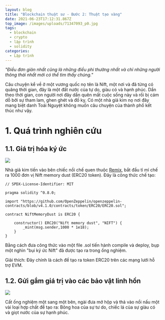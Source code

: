 ```yaml
---
layout: blog
title: "Blockchain thuật sư - Bước 2: Thuật tạo vàng"
date: 2021-06-23T17:12:31.867Z
top_image: /images/uploads/71347093_p0.jpg
tags:
  - blockchain
  - crypto
  - lập trình
  - solidity
categories:
  - Lập trình
---
```

*"Điều đơn giản nhất cũng là những điều phi thường nhất và chỉ những người thông thái nhất mới có thể tìm thấy chúng."*

Câu chuyện kể về ở một vương quốc nọ tên là Nift, một nơi và đã từng có quãng thời gian, đây là một đất nước của tự do, giàu có và hạnh phúc. Dần theo thời gian, con người nơi đây dần quên mất cuộc sống này và rồi bị cám dỗ bởi sự tham lam, ghen ghét và đố kỵ. Có một nhà giả kim nọ nơi đây mang biệt danh Toái Nguyệt không muốn câu chuyện của thành phố kết thúc như vậy.

<!-- more -->

# 1. Quá trình nghiên cứu

## 1.1. Giá trị hóa ký ức

![](/images/uploads/76405513_p0.jpg)

Nhà giả kim tiến vào bên chiếc nồi chế quen thuộc [Remix](https://remix.ethereum.org/), bắt đầu tỉ mỉ chế ra 1000 đơn vị Nift memory dust (ERC20 token). Đây là công thức chế tạo:

```
// SPDX-License-Identifier: MIT

pragma solidity ^0.8.0;

import "https://github.com/OpenZeppelin/openzeppelin-contracts/blob/v4.1.0/contracts/token/ERC20/ERC20.sol";

contract NiftMemoryDust is ERC20 {
    
    constructor() ERC20("Nift memory dust", "NIFT") {
        _mint(msg.sender,1000 * 1e18);
    }
}
```

Bằng cách đưa công thức vào một file .sol tiến hành compile và deploy, bụp một nghìn "bụi ký ức Nift" đã được tạo ra trong ống nghiệm.

Giải thích: Đây chính là cách để tạo ra token ERC20 trên các mạng lưới hỗ trợ EVM.

## 1.2. Gửi gắm giá trị vào các bảo vật linh hồn

![](/images/uploads/nift-memory-treasury.png)

Cất ống nghiệm một sang một bên, ngài đưa mở hộp và thả vào nồi nấu một vài loại hợp chất để tạo ra: Bông hoa của sự tư do, chiếc lá của sự giàu có và giọt nước của sự hạnh phúc.

```

```
